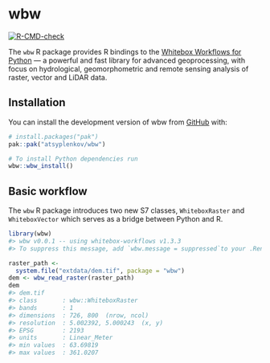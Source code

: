 
<!-- README.md is generated from README.Rmd. Please edit that file -->

# wbw

<!-- badges: start -->

[![R-CMD-check](https://github.com/atsyplenkov/wbw/actions/workflows/R-CMD-check.yaml/badge.svg)](https://github.com/atsyplenkov/wbw/actions/workflows/R-CMD-check.yaml)
<!-- badges: end -->

The `wbw` R package provides R bindings to the [Whitebox Workflows for
Python](https://www.whiteboxgeo.com/manual/wbw-user-manual/book/preface.html)
— a powerful and fast library for advanced geoprocessing, with focus on
hydrological, geomorphometric and remote sensing analysis of raster,
vector and LiDAR data.

## Installation

You can install the development version of wbw from
[GitHub](https://github.com/) with:

``` r
# install.packages("pak")
pak::pak("atsyplenkov/wbw")

# To install Python dependencies run
wbw::wbw_install()
```

## Basic workflow

The `wbw` R package introduces two new S7 classes, `WhiteboxRaster` and
`WhiteboxVector` which serves as a bridge between Python and R.

``` r
library(wbw)
#> wbw v0.0.1 -- using whitebox-workflows v1.3.3
#> To suppress this message, add `wbw.message = suppressed`to your .Renviron file.

raster_path <- 
  system.file("extdata/dem.tif", package = "wbw")
dem <- wbw_read_raster(raster_path)
dem
#> dem.tif 
#> class       : wbw::WhiteboxRaster 
#> bands       : 1 
#> dimensions  : 726, 800  (nrow, ncol)
#> resolution  : 5.002392, 5.000243  (x, y)
#> EPSG        : 2193 
#> units       : Linear_Meter 
#> min values  : 63.69819 
#> max values  : 361.0207
```
